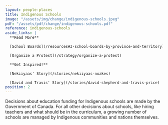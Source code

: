 ```yaml
---
layout: people-places
title: Indigenous Schools
image: "/assets/img/change/indigenous-schools.jpeg"
pdf: "/assets/pdf/change/indigenous-schools.pdf"
reference: indigenous-schools
aside_links: |
  **Read More**

  [School Boards](/resources#3-school-boards-by-province-and-territory)

  [Organize a Protest](/strategy/organize-a-protest)

  **Get Inspired!**

  [Nekiiyaas' Story](/stories/nekiiyaas-noakes)

  [David and Travis' Story](/stories/david-shepherd-and-travis-price)
position: 2
---
```

Decisions about education funding for Indigenous schools are made by the Government of Canada. For all other decisions about schools, like hiring teachers and what should be in the curriculum, a growing number of schools are managed by Indigenous communities and nations themselves.
